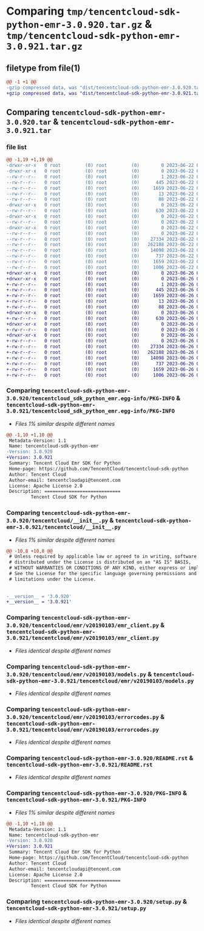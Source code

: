 # Comparing `tmp/tencentcloud-sdk-python-emr-3.0.920.tar.gz` & `tmp/tencentcloud-sdk-python-emr-3.0.921.tar.gz`

## filetype from file(1)

```diff
@@ -1 +1 @@
-gzip compressed data, was "dist/tencentcloud-sdk-python-emr-3.0.920.tar", last modified: Thu Jun 22 00:23:39 2023, max compression
+gzip compressed data, was "dist/tencentcloud-sdk-python-emr-3.0.921.tar", last modified: Mon Jun 26 00:23:59 2023, max compression
```

## Comparing `tencentcloud-sdk-python-emr-3.0.920.tar` & `tencentcloud-sdk-python-emr-3.0.921.tar`

### file list

```diff
@@ -1,19 +1,19 @@
-drwxr-xr-x   0 root         (0) root         (0)        0 2023-06-22 00:23:39.000000 tencentcloud-sdk-python-emr-3.0.920/
-drwxr-xr-x   0 root         (0) root         (0)        0 2023-06-22 00:23:39.000000 tencentcloud-sdk-python-emr-3.0.920/tencentcloud_sdk_python_emr.egg-info/
--rw-r--r--   0 root         (0) root         (0)        1 2023-06-22 00:23:39.000000 tencentcloud-sdk-python-emr-3.0.920/tencentcloud_sdk_python_emr.egg-info/dependency_links.txt
--rw-r--r--   0 root         (0) root         (0)      445 2023-06-22 00:23:39.000000 tencentcloud-sdk-python-emr-3.0.920/tencentcloud_sdk_python_emr.egg-info/SOURCES.txt
--rw-r--r--   0 root         (0) root         (0)     1659 2023-06-22 00:23:39.000000 tencentcloud-sdk-python-emr-3.0.920/tencentcloud_sdk_python_emr.egg-info/PKG-INFO
--rw-r--r--   0 root         (0) root         (0)       13 2023-06-22 00:23:39.000000 tencentcloud-sdk-python-emr-3.0.920/tencentcloud_sdk_python_emr.egg-info/top_level.txt
--rw-r--r--   0 root         (0) root         (0)       88 2023-06-22 00:23:39.000000 tencentcloud-sdk-python-emr-3.0.920/setup.cfg
-drwxr-xr-x   0 root         (0) root         (0)        0 2023-06-22 00:23:39.000000 tencentcloud-sdk-python-emr-3.0.920/tencentcloud/
--rw-r--r--   0 root         (0) root         (0)      630 2023-06-22 00:23:39.000000 tencentcloud-sdk-python-emr-3.0.920/tencentcloud/__init__.py
-drwxr-xr-x   0 root         (0) root         (0)        0 2023-06-22 00:23:39.000000 tencentcloud-sdk-python-emr-3.0.920/tencentcloud/emr/
--rw-r--r--   0 root         (0) root         (0)        0 2023-06-22 00:23:39.000000 tencentcloud-sdk-python-emr-3.0.920/tencentcloud/emr/__init__.py
-drwxr-xr-x   0 root         (0) root         (0)        0 2023-06-22 00:23:39.000000 tencentcloud-sdk-python-emr-3.0.920/tencentcloud/emr/v20190103/
--rw-r--r--   0 root         (0) root         (0)        0 2023-06-22 00:23:39.000000 tencentcloud-sdk-python-emr-3.0.920/tencentcloud/emr/v20190103/__init__.py
--rw-r--r--   0 root         (0) root         (0)    27334 2023-06-22 00:23:39.000000 tencentcloud-sdk-python-emr-3.0.920/tencentcloud/emr/v20190103/emr_client.py
--rw-r--r--   0 root         (0) root         (0)   262188 2023-06-22 00:23:39.000000 tencentcloud-sdk-python-emr-3.0.920/tencentcloud/emr/v20190103/models.py
--rw-r--r--   0 root         (0) root         (0)    14098 2023-06-22 00:23:39.000000 tencentcloud-sdk-python-emr-3.0.920/tencentcloud/emr/v20190103/errorcodes.py
--rw-r--r--   0 root         (0) root         (0)      737 2023-06-22 00:23:39.000000 tencentcloud-sdk-python-emr-3.0.920/README.rst
--rw-r--r--   0 root         (0) root         (0)     1659 2023-06-22 00:23:39.000000 tencentcloud-sdk-python-emr-3.0.920/PKG-INFO
--rw-r--r--   0 root         (0) root         (0)     1006 2023-06-22 00:23:39.000000 tencentcloud-sdk-python-emr-3.0.920/setup.py
+drwxr-xr-x   0 root         (0) root         (0)        0 2023-06-26 00:23:59.000000 tencentcloud-sdk-python-emr-3.0.921/
+drwxr-xr-x   0 root         (0) root         (0)        0 2023-06-26 00:23:59.000000 tencentcloud-sdk-python-emr-3.0.921/tencentcloud_sdk_python_emr.egg-info/
+-rw-r--r--   0 root         (0) root         (0)        1 2023-06-26 00:23:58.000000 tencentcloud-sdk-python-emr-3.0.921/tencentcloud_sdk_python_emr.egg-info/dependency_links.txt
+-rw-r--r--   0 root         (0) root         (0)      445 2023-06-26 00:23:58.000000 tencentcloud-sdk-python-emr-3.0.921/tencentcloud_sdk_python_emr.egg-info/SOURCES.txt
+-rw-r--r--   0 root         (0) root         (0)     1659 2023-06-26 00:23:58.000000 tencentcloud-sdk-python-emr-3.0.921/tencentcloud_sdk_python_emr.egg-info/PKG-INFO
+-rw-r--r--   0 root         (0) root         (0)       13 2023-06-26 00:23:58.000000 tencentcloud-sdk-python-emr-3.0.921/tencentcloud_sdk_python_emr.egg-info/top_level.txt
+-rw-r--r--   0 root         (0) root         (0)       88 2023-06-26 00:23:59.000000 tencentcloud-sdk-python-emr-3.0.921/setup.cfg
+drwxr-xr-x   0 root         (0) root         (0)        0 2023-06-26 00:23:58.000000 tencentcloud-sdk-python-emr-3.0.921/tencentcloud/
+-rw-r--r--   0 root         (0) root         (0)      630 2023-06-26 00:23:58.000000 tencentcloud-sdk-python-emr-3.0.921/tencentcloud/__init__.py
+drwxr-xr-x   0 root         (0) root         (0)        0 2023-06-26 00:23:58.000000 tencentcloud-sdk-python-emr-3.0.921/tencentcloud/emr/
+-rw-r--r--   0 root         (0) root         (0)        0 2023-06-26 00:23:58.000000 tencentcloud-sdk-python-emr-3.0.921/tencentcloud/emr/__init__.py
+drwxr-xr-x   0 root         (0) root         (0)        0 2023-06-26 00:23:59.000000 tencentcloud-sdk-python-emr-3.0.921/tencentcloud/emr/v20190103/
+-rw-r--r--   0 root         (0) root         (0)        0 2023-06-26 00:23:58.000000 tencentcloud-sdk-python-emr-3.0.921/tencentcloud/emr/v20190103/__init__.py
+-rw-r--r--   0 root         (0) root         (0)    27334 2023-06-26 00:23:58.000000 tencentcloud-sdk-python-emr-3.0.921/tencentcloud/emr/v20190103/emr_client.py
+-rw-r--r--   0 root         (0) root         (0)   262188 2023-06-26 00:23:58.000000 tencentcloud-sdk-python-emr-3.0.921/tencentcloud/emr/v20190103/models.py
+-rw-r--r--   0 root         (0) root         (0)    14098 2023-06-26 00:23:58.000000 tencentcloud-sdk-python-emr-3.0.921/tencentcloud/emr/v20190103/errorcodes.py
+-rw-r--r--   0 root         (0) root         (0)      737 2023-06-26 00:23:58.000000 tencentcloud-sdk-python-emr-3.0.921/README.rst
+-rw-r--r--   0 root         (0) root         (0)     1659 2023-06-26 00:23:59.000000 tencentcloud-sdk-python-emr-3.0.921/PKG-INFO
+-rw-r--r--   0 root         (0) root         (0)     1006 2023-06-26 00:23:58.000000 tencentcloud-sdk-python-emr-3.0.921/setup.py
```

### Comparing `tencentcloud-sdk-python-emr-3.0.920/tencentcloud_sdk_python_emr.egg-info/PKG-INFO` & `tencentcloud-sdk-python-emr-3.0.921/tencentcloud_sdk_python_emr.egg-info/PKG-INFO`

 * *Files 1% similar despite different names*

```diff
@@ -1,10 +1,10 @@
 Metadata-Version: 1.1
 Name: tencentcloud-sdk-python-emr
-Version: 3.0.920
+Version: 3.0.921
 Summary: Tencent Cloud Emr SDK for Python
 Home-page: https://github.com/TencentCloud/tencentcloud-sdk-python
 Author: Tencent Cloud
 Author-email: tencentcloudapi@tencent.com
 License: Apache License 2.0
 Description: ============================
         Tencent Cloud SDK for Python
```

### Comparing `tencentcloud-sdk-python-emr-3.0.920/tencentcloud/__init__.py` & `tencentcloud-sdk-python-emr-3.0.921/tencentcloud/__init__.py`

 * *Files 1% similar despite different names*

```diff
@@ -10,8 +10,8 @@
 # Unless required by applicable law or agreed to in writing, software
 # distributed under the License is distributed on an "AS IS" BASIS,
 # WITHOUT WARRANTIES OR CONDITIONS OF ANY KIND, either express or implied.
 # See the License for the specific language governing permissions and
 # limitations under the License.
 
 
-__version__ = '3.0.920'
+__version__ = '3.0.921'
```

### Comparing `tencentcloud-sdk-python-emr-3.0.920/tencentcloud/emr/v20190103/emr_client.py` & `tencentcloud-sdk-python-emr-3.0.921/tencentcloud/emr/v20190103/emr_client.py`

 * *Files identical despite different names*

### Comparing `tencentcloud-sdk-python-emr-3.0.920/tencentcloud/emr/v20190103/models.py` & `tencentcloud-sdk-python-emr-3.0.921/tencentcloud/emr/v20190103/models.py`

 * *Files identical despite different names*

### Comparing `tencentcloud-sdk-python-emr-3.0.920/tencentcloud/emr/v20190103/errorcodes.py` & `tencentcloud-sdk-python-emr-3.0.921/tencentcloud/emr/v20190103/errorcodes.py`

 * *Files identical despite different names*

### Comparing `tencentcloud-sdk-python-emr-3.0.920/README.rst` & `tencentcloud-sdk-python-emr-3.0.921/README.rst`

 * *Files identical despite different names*

### Comparing `tencentcloud-sdk-python-emr-3.0.920/PKG-INFO` & `tencentcloud-sdk-python-emr-3.0.921/PKG-INFO`

 * *Files 1% similar despite different names*

```diff
@@ -1,10 +1,10 @@
 Metadata-Version: 1.1
 Name: tencentcloud-sdk-python-emr
-Version: 3.0.920
+Version: 3.0.921
 Summary: Tencent Cloud Emr SDK for Python
 Home-page: https://github.com/TencentCloud/tencentcloud-sdk-python
 Author: Tencent Cloud
 Author-email: tencentcloudapi@tencent.com
 License: Apache License 2.0
 Description: ============================
         Tencent Cloud SDK for Python
```

### Comparing `tencentcloud-sdk-python-emr-3.0.920/setup.py` & `tencentcloud-sdk-python-emr-3.0.921/setup.py`

 * *Files identical despite different names*

